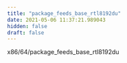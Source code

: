 ```yaml
---
title: "package_feeds_base_rtl8192du"
date: 2021-05-06 11:37:21.989043
hidden: false
draft: false
---
```


x86/64/package_feeds_base_rtl8192du


